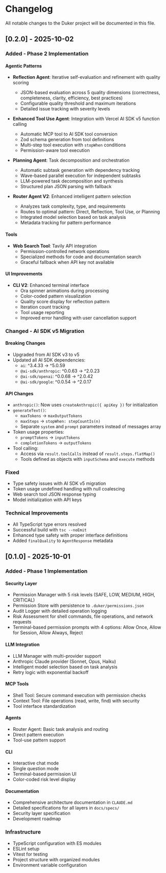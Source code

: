 # Changelog

All notable changes to the Duker project will be documented in this file.

## [0.2.0] - 2025-10-02

### Added - Phase 2 Implementation

#### Agentic Patterns
- **Reflection Agent**: Iterative self-evaluation and refinement with quality scoring
  - JSON-based evaluation across 5 quality dimensions (correctness, completeness, clarity, efficiency, best practices)
  - Configurable quality threshold and maximum iterations
  - Detailed issue tracking with severity levels

- **Enhanced Tool Use Agent**: Integration with Vercel AI SDK v5 function calling
  - Automatic MCP tool to AI SDK tool conversion
  - Zod schema generation from tool definitions
  - Multi-step tool execution with `stopWhen` conditions
  - Permission-aware tool execution

- **Planning Agent**: Task decomposition and orchestration
  - Automatic subtask generation with dependency tracking
  - Wave-based parallel execution for independent subtasks
  - LLM-powered task decomposition and synthesis
  - Structured plan JSON parsing with fallback

- **Router Agent V2**: Enhanced intelligent pattern selection
  - Analyzes task complexity, type, and requirements
  - Routes to optimal pattern: Direct, Reflection, Tool Use, or Planning
  - Integrated model selection based on task analysis
  - Metadata tracking for pattern performance

#### Tools
- **Web Search Tool**: Tavily API integration
  - Permission-controlled network operations
  - Specialized methods for code and documentation search
  - Graceful fallback when API key not available

#### UI Improvements
- **CLI V2**: Enhanced terminal interface
  - Ora spinner animations during processing
  - Color-coded pattern visualization
  - Quality score display for reflection pattern
  - Iteration count tracking
  - Tool usage reporting
  - Improved error handling with user cancellation support

### Changed - AI SDK v5 Migration

#### Breaking Changes
- Upgraded from AI SDK v3 to v5
- Updated all AI SDK dependencies:
  - `ai`: ^3.4.33 → ^5.0.59
  - `@ai-sdk/anthropic`: ^0.0.63 → ^2.0.23
  - `@ai-sdk/openai`: ^0.0.68 → ^2.0.42
  - `@ai-sdk/google`: ^0.0.54 → ^2.0.17

#### API Changes
- `anthropic()`: Now uses `createAnthropic({ apiKey })` for initialization
- `generateText()`:
  - `maxTokens` → `maxOutputTokens`
  - `maxSteps` → `stopWhen: stepCountIs(n)`
  - Separate `system` and `prompt` parameters instead of messages array
- Token usage properties:
  - `promptTokens` → `inputTokens`
  - `completionTokens` → `outputTokens`
- Tool calling:
  - Access via `result.toolCalls` instead of `result.steps.flatMap()`
  - Tools defined as objects with `inputSchema` and `execute` methods

### Fixed
- Type safety issues with AI SDK v5 migration
- Token usage undefined handling with null coalescing
- Web search tool JSON response typing
- Model initialization with API keys

### Technical Improvements
- All TypeScript type errors resolved
- Successful build with `tsc --noEmit`
- Enhanced type safety with proper interface definitions
- Added `finalQuality` to `AgentResponse` metadata

## [0.1.0] - 2025-10-01

### Added - Phase 1 Implementation

#### Security Layer
- Permission Manager with 5 risk levels (SAFE, LOW, MEDIUM, HIGH, CRITICAL)
- Permission Store with persistence to `.duker/permissions.json`
- Audit Logger with detailed operation logging
- Risk Assessment for shell commands, file operations, and network requests
- Terminal-based permission prompts with 4 options: Allow Once, Allow for Session, Allow Always, Reject

#### LLM Integration
- LLM Manager with multi-provider support
- Anthropic Claude provider (Sonnet, Opus, Haiku)
- Intelligent model selection based on task analysis
- Retry logic with exponential backoff

#### MCP Tools
- Shell Tool: Secure command execution with permission checks
- Context Tool: File operations (read, write, find) with security
- Tool interface standardization

#### Agents
- Router Agent: Basic task analysis and routing
- Direct pattern execution
- Tool-use pattern support

#### CLI
- Interactive chat mode
- Single question mode
- Terminal-based permission UI
- Color-coded risk level display

#### Documentation
- Comprehensive architecture documentation in `CLAUDE.md`
- Detailed specifications for all layers in `docs/specs/`
- Security layer specification
- Development roadmap

### Infrastructure
- TypeScript configuration with ES modules
- ESLint setup
- Vitest for testing
- Project structure with organized modules
- Environment variable configuration
